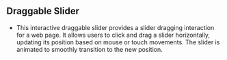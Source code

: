 ## Draggable Slider
- This interactive draggable slider provides a slider dragging interaction for a web page. It allows users to click and drag a slider horizontally, updating its position based on mouse or touch movements. The slider is animated to smoothly transition to the new position.
